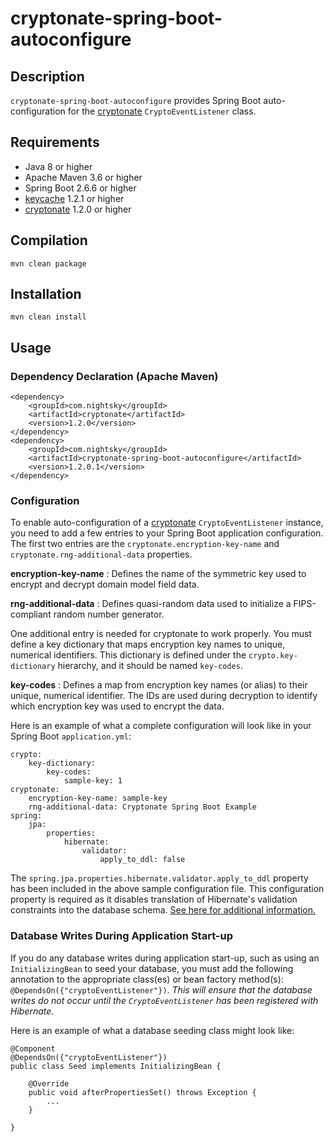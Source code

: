 # cryptonate-spring-boot-autoconfigure

## Description

`cryptonate-spring-boot-autoconfigure` provides Spring Boot auto-configuration for the [cryptonate](https://github.com/LNRexpress/cryptonate) `CryptoEventListener` class.

## Requirements

* Java 8 or higher
* Apache Maven 3.6 or higher
* Spring Boot 2.6.6 or higher
* [keycache](https://github.com/LNRexpress/keycache) 1.2.1 or higher
* [cryptonate](https://github.com/LNRexpress/cryptonate) 1.2.0 or higher

## Compilation

```
mvn clean package
```

## Installation

```
mvn clean install
```

## Usage

### Dependency Declaration (Apache Maven)

```
<dependency>
    <groupId>com.nightsky</groupId>
    <artifactId>cryptonate</artifactId>
    <version>1.2.0</version>
</dependency>
<dependency>
    <groupId>com.nightsky</groupId>
    <artifactId>cryptonate-spring-boot-autoconfigure</artifactId>
    <version>1.2.0.1</version>
</dependency>
```

### Configuration

To enable auto-configuration of a [cryptonate](https://github.com/LNRexpress/cryptonate) `CryptoEventListener` instance, you need to add a few entries to your Spring Boot application configuration. The first two entries are the `cryptonate.encryption-key-name` and `cryptonate.rng-additional-data` properties.

**encryption-key-name**
: Defines the name of the symmetric key used to encrypt and decrypt domain model field data.

**rng-additional-data**
: Defines quasi-random data used to initialize a FIPS-compliant random number generator.

One additional entry is needed for cryptonate to work properly. You must define a key dictionary that maps encryption key names to unique, numerical identifiers. This dictionary is defined under the `crypto.key-dictionary` hierarchy, and it should be named `key-codes`.

**key-codes**
: Defines a map from encryption key names (or alias) to their unique, numerical identifier. The IDs are used during decryption to identify which encryption key was used to encrypt the data.

Here is an example of what a complete configuration will look like in your Spring Boot `application.yml`:

```
crypto:
    key-dictionary:
        key-codes:
            sample-key: 1
cryptonate:
    encryption-key-name: sample-key
    rng-additional-data: Cryptonate Spring Boot Example
spring:
    jpa:
        properties:
            hibernate:
                validator:
                    apply_to_ddl: false

```

The `spring.jpa.properties.hibernate.validator.apply_to_ddl` property has been included in the above sample configuration file. This configuration property is required as it disables translation of Hibernate's validation constraints into the database schema. [See here for additional information.](https://github.com/LNRexpress/cryptonate#disable-translation-of-hibernate-validation-constraints-into-the-database-schema)

### Database Writes During Application Start-up

If you do any database writes during application start-up, such as using an `InitializingBean` to seed your database, you must add the following annotation to the appropriate class(es) or bean factory method(s):  `@DependsOn({"cryptoEventListener"})`. *This will ensure that the database writes do not occur until the `CryptoEventListener` has been registered with Hibernate*.

Here is an example of what a database seeding class might look like:

```
@Component
@DependsOn({"cryptoEventListener"})
public class Seed implements InitializingBean {

    @Override
    public void afterPropertiesSet() throws Exception {
        ...
    }

}
```
